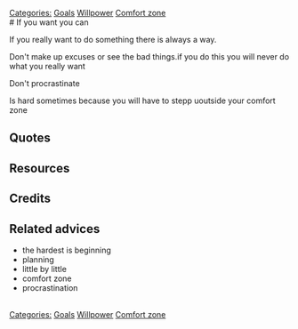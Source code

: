 [Categories:](../Categories/index.md) [Goals](../Categories/Goals.md) [Willpower](../Categories/Willpower.md) [Comfort zone](../Categories/Comfort%20zone.md)<br># If you want you can

If you really want to do something there is always a way.

Don't make up excuses or see the bad things.if you do this you will never do what you really want

Don't procrastinate

Is hard sometimes because you will have to stepp uoutside your comfort zone

## Quotes

## Resources

## Credits

## Related advices

- the hardest is beginning
- planning
- little by little
- comfort zone
- procrastination

<br>[Categories:](../Categories/index.md) [Goals](../Categories/Goals.md) [Willpower](../Categories/Willpower.md) [Comfort zone](../Categories/Comfort%20zone.md)